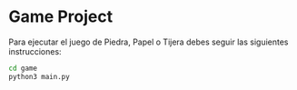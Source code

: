 # Game Project

Para ejecutar el juego de Piedra, Papel o Tijera debes seguir las siguientes instrucciones:

```sh
cd game
python3 main.py
```

